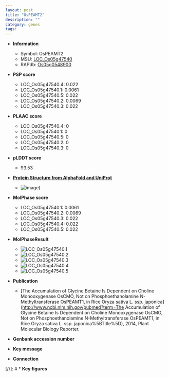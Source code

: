```yaml
---
layout: post
title: "OsPEAMT2"
description: ""
category: genes
tags: 
---
```


* **Information**  
    + Symbol: OsPEAMT2  
    + MSU: [LOC_Os05g47540](http://rice.plantbiology.msu.edu/cgi-bin/ORF_infopage.cgi?orf=LOC_Os05g47540)  
    + RAPdb: [Os05g0548900](http://rapdb.dna.affrc.go.jp/viewer/gbrowse_details/irgsp1?name=Os05g0548900)  

* **PSP score**  
    + LOC_Os05g47540.4: 0.022 
    + LOC_Os05g47540.1: 0.0061 
    + LOC_Os05g47540.5: 0.022 
    + LOC_Os05g47540.2: 0.0069 
    + LOC_Os05g47540.3: 0.022 

* **PLAAC score**  
    + LOC_Os05g47540.4: 0 
    + LOC_Os05g47540.1: 0 
    + LOC_Os05g47540.5: 0 
    + LOC_Os05g47540.2: 0 
    + LOC_Os05g47540.3: 0 

* **pLDDT score**
    + 93.53

* **[Protein Structure from AlphaFold and UniProt](https://www.uniprot.org/uniprotkb/B7FA34/entry#structure)**
    + ![image](https://ricepsp.github.io/images/B/AF-B7FA34-F1.png))

* **MolPhase score**
    + LOC_Os05g47540.1: 0.0061
    + LOC_Os05g47540.2: 0.0069
    + LOC_Os05g47540.3: 0.022
    + LOC_Os05g47540.4: 0.022
    + LOC_Os05g47540.5: 0.022

* **MolPhaseResult**
    + ![LOC_Os05g47540.1](https://ricepsp.github.io/pictures/LOC_Os05g/LOC_Os05g47540.1.png)
    + ![LOC_Os05g47540.2](https://ricepsp.github.io/pictures/LOC_Os05g/LOC_Os05g47540.2.png)
    + ![LOC_Os05g47540.3](https://ricepsp.github.io/pictures/LOC_Os05g/LOC_Os05g47540.3.png)
    + ![LOC_Os05g47540.4](https://ricepsp.github.io/pictures/LOC_Os05g/LOC_Os05g47540.4.png)
    + ![LOC_Os05g47540.5](https://ricepsp.github.io/pictures/LOC_Os05g/LOC_Os05g47540.5.png)

* **Publication**  
    + [The Accumulation of Glycine Betaine Is Dependent on Choline Monooxygenase OsCMO, Not on Phosphoethanolamine N-Methyltransferase OsPEAMT1, in Rice Oryza sativa L. ssp. japonica](http://www.ncbi.nlm.nih.gov/pubmed?term=The Accumulation of Glycine Betaine Is Dependent on Choline Monooxygenase OsCMO, Not on Phosphoethanolamine N-Methyltransferase OsPEAMT1, in Rice Oryza sativa L. ssp. japonica%5BTitle%5D), 2014, Plant Molecular Biology Reporter.

* **Genbank accession number**  

* **Key message**  

* **Connection**  

[//]: # * **Key figures**  


